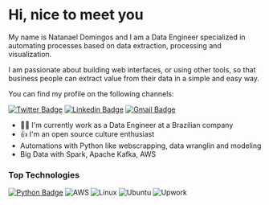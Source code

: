 # Hi, nice to meet you

My name is Natanael Domingos and I am a Data Engineer specialized in automating processes based on data extraction, processing and visualization.

I am passionate about building web interfaces, or using other tools, so that business people can extract value from their data in a simple and easy way.

You can find my profile on the following channels:

[![Twitter Badge](https://img.shields.io/badge/@natandgsantos-1da1f2?logo=twitter&logoColor=white&style=flat-square&link=https://twitter.com/Natandgsantos)](https://twitter.com/Natandgsantos)
[![Linkedin Badge](https://img.shields.io/badge/-Natanael%20Domingos-0a66c2?style=flat-square&logo=Linkedin&logoColor=white&link=https://www.linkedin.com/in/natanaeldsantos/)](https://www.linkedin.com/in/natanaeldsantos/)
[![Gmail Badge](https://img.shields.io/badge/-natanael.developer@gmail.com-ea4335?style=flat-square&logo=Gmail&logoColor=white&link=mailto:natanael.developer@gmail.com)](mailto:natanael.developer@gmail.com)

- 👨‍💻 I'm currently work as a Data Engineer at a Brazilian company
- 👍 I'm an open source culture enthusiast
- Automations with Python like webscrapping, data wranglin and modeling
- Big Data with Spark, Apache Kafka, AWS 

### Top Technologies

[![Python Badge](https://img.shields.io/badge/-Python-3776ab?style=for-the-badge&logo=python&logoColor=white)](#) 
![AWS](https://img.shields.io/badge/AWS-%23FF9900.svg?style=for-the-badge&logo=amazon-aws&logoColor=white)
![Linux](https://img.shields.io/badge/Linux-FCC624?style=for-the-badge&logo=linux&logoColor=black)
![Ubuntu](https://img.shields.io/badge/Ubuntu-E95420?style=for-the-badge&logo=ubuntu&logoColor=white)
![Upwork](https://img.shields.io/badge/UpWork-6FDA44?style=for-the-badge&logo=Upwork&logoColor=white)
